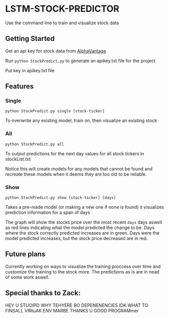 
# LSTM-STOCK-PREDICTOR


Use the command line to train and visualize stock data

  

## Getting Started

Get an api key for stock data from [AlphaVantage](https://www.alphavantage.co/)

Run `python StockPredict.py` to generate an apikey.txt file for the project

Put key in apikey.txt file

## Features

### Single

`python StockPredict.py single [stock-ticker]`

To overwrite any existing model, train on, then visualize an existing stock


### All
`python StockPredict.py all`

To output predictions for the next day values for all stock tickers in stockList.txt


Notice this will create models for any models that cannot be found and recreate these models when it deems they are too old to be reliable.

### Show

`python StockPredict.py show [stock-ticker] [days]`

Takes a pre-made model (or making a new one if none is found) it visualizes prediction information for a span of days

The graph will show the stocks price over the most recent `days` days aswell as red lines indicating what the model predicted the change to be. Days where the stock correctly predicted increases are in green. Days were the model predicted increases, but the stock price decreased are in red.

## Future plans

Currently working on ways to visualize the training proccess over time and customize the training to the stock more. The predictions as is are  in nead of some work aswell.

## Special thanks to Zack:

HEY U STUOIPD WHY TEHYERE BO DEPENENENCIES IDK WHAT TO FINSALL VIRtuAK ENV MARBE THANKS U GOOD PROGRAMmer  

